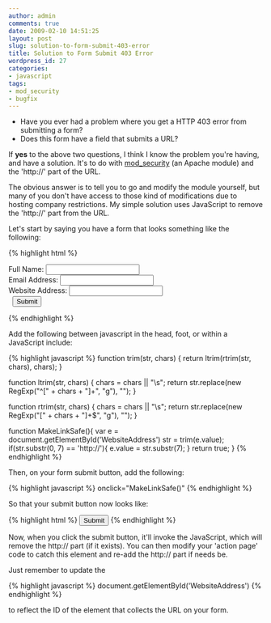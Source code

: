 ```yaml
---
author: admin
comments: true
date: 2009-02-10 14:51:25
layout: post
slug: solution-to-form-submit-403-error
title: Solution to Form Submit 403 Error
wordpress_id: 27
categories:
- javascript
tags:
- mod_security
- bugfix
---
```


- Have you ever had a problem where you get a HTTP 403 error from submitting a form?
- Does this form have a field that submits a URL?

If **yes** to the above two questions, I think I know the problem you're having, and have a solution. It's to do with [mod_security](http://www.modsecurity.org/) (an Apache module) and the 'http://' part of the URL.

The obvious answer is to tell you to go and modify the module yourself, but many of you don't have access to those kind of modifications due to hosting company restrictions. My simple solution uses JavaScript to remove the 'http://' part from the URL.

Let's start by saying you have a form that looks something like the following:

{% highlight html %}
<form id="SendDataForm" name="SendDataForm" method="post" action="page.php">
	<label for="FullName">Full Name:</label>
	<input type="text" name="FullName" id="FullName">
	<br>
	<label for="EmailAddress">Email Address:</label>
	<input type="text" name="EmailAddress" id="EmailAddress">
	<br>
	<label for="WebsiteAddress">Website Address:</label>
	<input type="text" name="WebsiteAddress" id="WebsiteAddress">
	<br>
	<label for="SendForm"> </label>
	<input type="submit" name="SendForm" id="SendForm" value="Submit">
</form>
{% endhighlight %}


Add the following between javascript in the head, foot, or within a JavaScript include:

{% highlight javascript %}
function trim(str, chars) {
	return ltrim(rtrim(str, chars), chars);
}

function ltrim(str, chars) {
	chars = chars || "\\s";
	return str.replace(new RegExp("^[" + chars + "]+", "g"), "");
}

function rtrim(str, chars) {
	chars = chars || "\\s";
	return str.replace(new RegExp("[" + chars + "]+$", "g"), "");
}

function MakeLinkSafe(){
	var e = document.getElementById('WebsiteAddress')
	str = trim(e.value);
	if(str.substr(0, 7) == 'http://'){
		e.value = str.substr(7);
	}
	return true;
}
{% endhighlight %}

Then, on your form submit button, add the following:

{% highlight javascript %}
onclick="MakeLinkSafe()"
{% endhighlight %}

So that your submit button now looks like:

{% highlight html %}
<input type="submit" name="SendForm" id="SendForm" value="Submit" onclick="MakeLinkSafe()">
{% endhighlight %}

Now, when you click the submit button, it'll invoke the JavaScript, which will remove the http:// part (if it exists). You can then modify your 'action page' code to catch this element and re-add the http:// part if needs be.

Just remember to update the

{% highlight javascript %}
document.getElementById('WebsiteAddress')
{% endhighlight %}

to reflect the ID of the element that collects the URL on your form.
